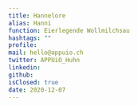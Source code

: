 ```yaml
---
title: Hannelore
alias: Hanni
function: Eierlegende Wollmilchsau
hashtags: ""
profile:
mail: hello@appuio.ch
twitter: APPUiO_Huhn
linkedin:
github:
isClosed: true
date: 2020-12-07
---
```

